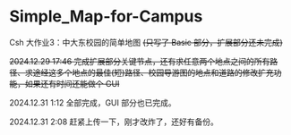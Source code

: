 # Simple_Map-for-Campus
Csh 大作业3：中大东校园的简单地图 ~~(只写了 Basic 部分，扩展部分还未完成)~~

~~2024.12.29 17:46 完成扩展部分关键节点，还有求任意两个地点之间的所有路径、求途经这多个地点的最佳(短)路径、校园导游图的地点和道路的修改扩充功能，如果还有时间还能做个 GUI~~

2024.12.31 1:12 全部完成，GUI 部分也已完成。

2024.12.31 2:08 赶紧上传一下，刚才改炸了，还好有备份。

